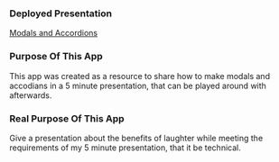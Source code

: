 ### Deployed Presentation
[Modals and Accordions](http://44.197.151.146:3005/)

### Purpose Of This App

This app was created as a resource to share how to make modals and accodians in a 5 minute presentation, that can be played around with afterwards. 


### Real Purpose Of This App

Give a presentation about the benefits of laughter while meeting the requirements of my 5 minute presentation, that it be technical. 
